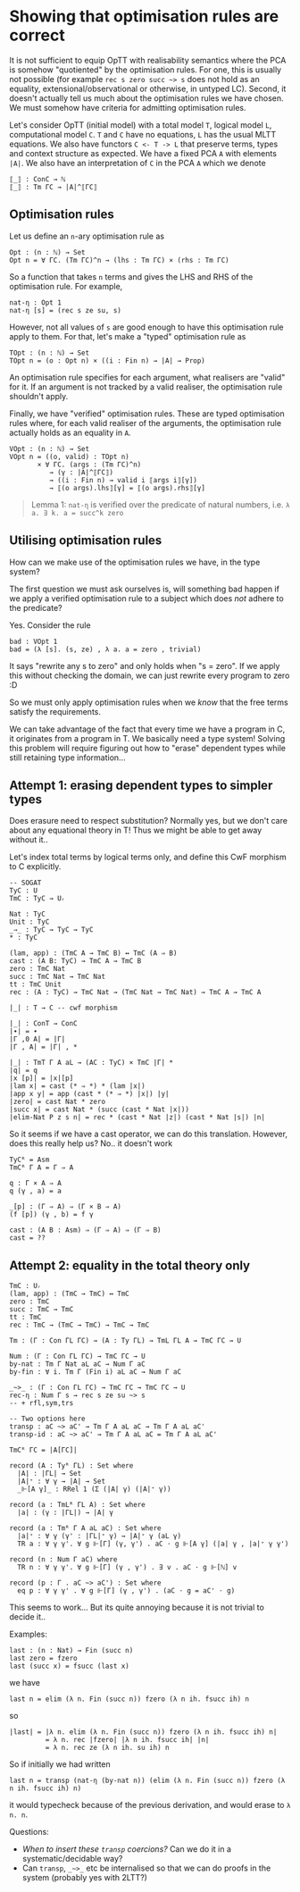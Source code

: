# Showing that optimisation rules are correct

It is not sufficient to equip OpTT with realisability semantics where the PCA is
somehow "quotiented" by the optimisation rules. For one, this is usually not
possible (for example `rec s zero succ ~> s` does not hold as an equality,
extensional/observational or otherwise, in untyped LC). Second, it doesn't
actually tell us much about the optimisation rules we have chosen. We must
somehow have criteria for admitting optimisation rules.

Let's consider OpTT (initial model) with a total model `T`, logical model `L`,
computational model `C`. `T` and `C` have no equations, `L` has the usual MLTT
equations. We also have functors `C <- T -> L` that preserve terms, types and
context structure as expected. We have a fixed PCA `A` with elements `|A|`. We
also have an interpretation of `C` in the PCA `A` which we denote
```
⟦_⟧ : ConC → ℕ
⟦_⟧ : Tm ΓC → |A|^⟦ΓC⟧
```

## Optimisation rules

Let us define an `n`-ary optimisation rule as 

```
Opt : (n : ℕ) → Set
Opt n = ∀ ΓC. (Tm ΓC)^n → (lhs : Tm ΓC) × (rhs : Tm ΓC)
```

So a function that takes `n` terms and gives the LHS and RHS of the optimisation
rule. For example,

```
nat-η : Opt 1
nat-η [s] = (rec s ze su, s)
```

However, not all values of `s` are good enough to have this optimisation rule apply
to them. For that, let's make a "typed" optimisation rule as

```
TOpt : (n : ℕ) → Set
TOpt n = (o : Opt n) × ((i : Fin n) → |A| → Prop)
```

An optimisation rule specifies for each argument, what realisers are "valid" for it. If
an argument is not tracked by a valid realiser, the optimisation rule shouldn't apply.

Finally, we have "verified" optimisation rules. These are typed optimisation rules where,
for each valid realiser of the arguments, the optimisation rule actually holds as an equality
in `A`.

```
VOpt : (n : ℕ) → Set
VOpt n = ((o, valid) : TOpt n)
       × ∀ ΓC. (args : (Tm ΓC)^n)
          → (γ : |A|^⟦ΓC⟧)
          → ((i : Fin n) → valid i ⟦args i⟧[γ])
          → ⟦(o args).lhs⟧[γ] = ⟦(o args).rhs⟧[γ]
```

> Lemma 1: `nat-η` is verified over the predicate of natural numbers, i.e. `λ a. ∃ k. a = succ^k zero` 


## Utilising optimisation rules

How can we make use of the optimisation rules we have, in the type system?

The first question we must ask ourselves is, will something bad happen if we
apply a verified optimisation rule to a subject which does *not* adhere to the
predicate?

Yes. Consider the rule

```
bad : VOpt 1
bad = (λ [s]. (s, ze) , λ a. a = zero , trivial)
```

It says "rewrite any s to zero" and only holds when "s = zero". If we apply this
without checking the domain, we can just rewrite every program to zero :D

So we must only apply optimisation rules when we *know* that the free terms
satisfy the requirements.

We can take advantage of the fact that every time we have a program in C, it originates
from a program in T. We basically need a type system! Solving this problem will require
figuring out how to "erase" dependent types while still retaining type information...


## Attempt 1: erasing dependent types to simpler types

Does erasure need to respect substitution? Normally yes, but we don't care about
any equational theory in T! Thus we might be able to get away without it..

Let's index total terms by logical terms only, and define this CwF morphism to C
explicitly.

```
-- SOGAT
TyC : U
TmC : TyC → Uᵣ

Nat : TyC
Unit : TyC
_⇒_ : TyC → TyC → TyC
* : TyC

(lam, app) : (TmC A → TmC B) ↔ TmC (A ⇒ B)
cast : (A B: TyC) → TmC A → TmC B
zero : TmC Nat
succ : TmC Nat → TmC Nat
tt : TmC Unit
rec : (A : TyC) → TmC Nat → (TmC Nat → TmC Nat) → TmC A → TmC A
```


```
|_| : T → C -- cwf morphism

|_| : ConT → ConC
|∙| = ∙
|Γ ,0 A| = |Γ|
|Γ , A| = |Γ| , *

|_| : TmT Γ A aL → (AC : TyC) × TmC |Γ| *
|q| = q
|x [p]| = |x|[p]
|lam x| = cast (* ⇒ *) * (lam |x|)
|app x y| = app (cast * (* ⇒ *) |x|) |y|
|zero| = cast Nat * zero
|succ x| = cast Nat * (succ (cast * Nat |x|))
|elim-Nat P z s n| = rec * (cast * Nat |z|) (cast * Nat |s|) |n|
```


So it seems if we have a cast operator, we can do this translation. However,
does this really help us? No.. it doesn't work

```
TyCᴿ = Asm
TmCᴿ Γ A = Γ ⇒ A

q : Γ × A ⇒ A
q (γ , a) = a

_[p] : (Γ ⇒ A) ⇒ (Γ × B ⇒ A)
(f [p]) (γ , b) = f γ

cast : (A B : Asm) ⇒ (Γ ⇒ A) ⇒ (Γ ⇒ B)
cast = ??
```


## Attempt 2: equality in the total theory only

```
TmC : Uᵣ
(lam, app) : (TmC → TmC) ↔ TmC
zero : TmC
succ : TmC → TmC
tt : TmC
rec : TmC → (TmC → TmC) → TmC → TmC
```

```
Tm : (Γ : Con ΓL ΓC) → (A : Ty ΓL) → TmL ΓL A → TmC ΓC → U

Num : (Γ : Con ΓL ΓC) → TmC ΓC → U
by-nat : Tm Γ Nat aL aC → Num Γ aC
by-fin : ∀ i. Tm Γ (Fin i) aL aC → Num Γ aC

_~>_ : (Γ : Con ΓL ΓC) → TmC ΓC → TmC ΓC → U
rec-η : Num Γ s → rec s ze su ~> s
-- + rfl,sym,trs

-- Two options here
transp : aC ~> aC' → Tm Γ A aL aC → Tm Γ A aL aC'
transp-id : aC ~> aC' → Tm Γ A aL aC = Tm Γ A aL aC'
```

```
TmCᴿ ΓC = |A[ΓC]|

record (A : Tyᴿ ΓL) : Set where
  |A| : |ΓL| → Set
  |A|⁺ : ∀ γ → |A| → Set
  _⊩[A γ]_ : RRel 1 (Σ (|A| γ) (|A|⁺ γ))

record (a : TmLᴿ ΓL A) : Set where
  |a| : (γ : |ΓL|) → |A| γ

record (a : Tmᴿ Γ A aL aC) : Set where
  |a|⁺ : ∀ γ (γ' : |ΓL|⁺ γ) → |A|⁺ γ (aL γ)
  TR a : ∀ γ γ'. ∀ g ⊩[Γ] (γ, γ') . aC ⋅ g ⊩[A γ] (|a| γ , |a|⁺ γ γ')
  
record (n : Num Γ aC) where
  TR n : ∀ γ γ'. ∀ g ⊩[Γ] (γ , γ') . ∃ v . aC ⋅ g ⊩[ℕ] v
  
record (p : Γ . aC ~> aC') : Set where
  eq p : ∀ γ γ' . ∀ g ⊩[Γ] (γ , γ') . (aC ⋅ g = aC' ⋅ g)
```

This seems to work... But its quite annoying because it is not trivial to decide it..

Examples:

```
last : (n : Nat) → Fin (succ n)
last zero = fzero
last (succ x) = fsucc (last x)
```

we have

```
last n = elim (λ n. Fin (succ n)) fzero (λ n ih. fsucc ih) n
```

so

```
|last| = |λ n. elim (λ n. Fin (succ n)) fzero (λ n ih. fsucc ih) n|
         = λ n. rec |fzero| |λ n ih. fsucc ih| |n|
         = λ n. rec ze (λ n ih. su ih) n
```

So if initially we had written

```
last n = transp (nat-η (by-nat n)) (elim (λ n. Fin (succ n)) fzero (λ n ih. fsucc ih) n)
```

it would typecheck because of the previous derivation, and would erase to `λ n. n`.

Questions:
- *When to insert these `transp` coercions?* Can we do it in a systematic/decidable way?
- Can `transp`, `_~>_` etc be internalised so that we can do proofs in the
  system (probably yes with 2LTT?)



